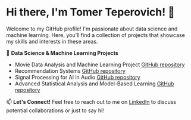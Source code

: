# Hi there, I'm Tomer Teperovich! 👋
Welcome to my GitHub profile! I'm passionate about data science and machine learning. Here, you'll find a collection of projects that showcase my skills and interests in these areas.

🔬 **Data Science & Machine Learning Projects**
- Movie Data Analysis and Machine Learning Project [GitHub repository](https://github.com/TomerTeper/Technion-final-project-eda-ml-xai)
- Recommendation Systems [GitHub repository](https://github.com/TomerTeper/Recommendation-Systems-IDC)
- Signal Processing for AI in Audio [GitHub repository](https://github.com/TomerTeper/Signal-Processing-for-Artificial-Intelligence-in-Audio-IDC)
- Advanced Statistical Analysis and Model-Based Learning [GitHub repository](https://github.com/TomerTeper/Advanced-Statistical-Analysis-and-Model-Based-Learning-IDC)

📫 **Let's Connect!**
Feel free to reach out to me on [LinkedIn](https://www.linkedin.com/in/tomer-teperovich) to discuss potential collaborations or just to say hi!
